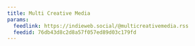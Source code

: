 ```yaml
---
title: Multi Creative Media
params:
  feedlink: https://indieweb.social/@multicreativemedia.rss
  feedid: 76db43d8c2d8a57f057ed89d03c179fd
---
```

